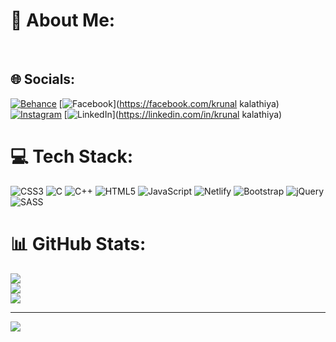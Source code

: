 

<!---
krunal5291/krunal5291 is a ✨ special ✨ repository because its `README.md` (this file) appears on your GitHub profile.
You can click the Preview link to take a look at your changes.
--->


# 💫 About Me:
<br>


## 🌐 Socials:
[![Behance](https://img.shields.io/badge/Behance-1769ff?logo=behance&logoColor=white)](https://behance.net/2733_KRUNAL_KALATHIYA) [![Facebook](https://img.shields.io/badge/Facebook-%231877F2.svg?logo=Facebook&logoColor=white)](https://facebook.com/krunal kalathiya) [![Instagram](https://img.shields.io/badge/Instagram-%23E4405F.svg?logo=Instagram&logoColor=white)](https://instagram.com/krunal.kalathiya.5291) [![LinkedIn](https://img.shields.io/badge/LinkedIn-%230077B5.svg?logo=linkedin&logoColor=white)](https://linkedin.com/in/krunal kalathiya) 

# 💻 Tech Stack:
![CSS3](https://img.shields.io/badge/css3-%231572B6.svg?style=for-the-badge&logo=css3&logoColor=white) ![C](https://img.shields.io/badge/c-%2300599C.svg?style=for-the-badge&logo=c&logoColor=white) ![C++](https://img.shields.io/badge/c++-%2300599C.svg?style=for-the-badge&logo=c%2B%2B&logoColor=white) ![HTML5](https://img.shields.io/badge/html5-%23E34F26.svg?style=for-the-badge&logo=html5&logoColor=white) ![JavaScript](https://img.shields.io/badge/javascript-%23323330.svg?style=for-the-badge&logo=javascript&logoColor=%23F7DF1E) ![Netlify](https://img.shields.io/badge/netlify-%23000000.svg?style=for-the-badge&logo=netlify&logoColor=#00C7B7) ![Bootstrap](https://img.shields.io/badge/bootstrap-%23563D7C.svg?style=for-the-badge&logo=bootstrap&logoColor=white) ![jQuery](https://img.shields.io/badge/jquery-%230769AD.svg?style=for-the-badge&logo=jquery&logoColor=white) ![SASS](https://img.shields.io/badge/SASS-hotpink.svg?style=for-the-badge&logo=SASS&logoColor=white)
# 📊 GitHub Stats:
![](https://github-readme-stats.vercel.app/api?username=krunal5291&theme=dark&hide_border=true&include_all_commits=true&count_private=false)<br/>
![](https://github-readme-streak-stats.herokuapp.com/?user=krunal5291&theme=dark&hide_border=true)<br/>
![](https://github-readme-stats.vercel.app/api/top-langs/?username=krunal5291&theme=dark&hide_border=true&include_all_commits=true&count_private=false&layout=compact)

---
[![](https://visitcount.itsvg.in/api?id=krunal5291&icon=0&color=0)](https://visitcount.itsvg.in)

<!-- Proudly created with GPRM ( https://gprm.itsvg.in ) -->
